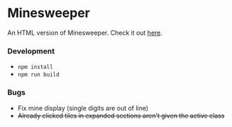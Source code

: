# Minesweeper
An HTML version of Minesweeper. Check it out [here](https://wyattis.github.io/minesweeper/).

### Development
- `npm install`
- `npm run build`

### Bugs
- Fix mine display (single digits are out of line)
- ~~Already clicked tiles in expanded sections aren't given the active class~~
